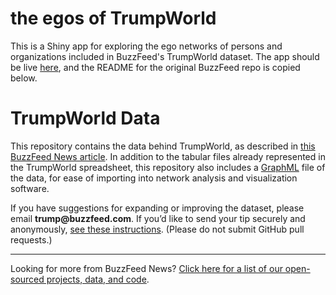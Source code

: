 # the egos of TrumpWorld

This is a Shiny app for exploring the ego networks of persons and organizations included in BuzzFeed's TrumpWorld dataset. The app should be live [here](), and the README for the original BuzzFeed repo is copied below.

# TrumpWorld Data

This repository contains the data behind TrumpWorld, as described in [this BuzzFeed News article](https://www.buzzfeed.com/johntemplon/help-us-map-trumpworld). In addition to the tabular files already represented in the TrumpWorld spreadsheet, this repository also includes a [GraphML](http://graphml.graphdrawing.org/) file of the data, for ease of importing into network analysis and visualization software.

If you have suggestions for expanding or improving the dataset, please email __trump@buzzfeed.com__. If you’d like to send your tip securely and anonymously, [see these instructions](https://tips.buzzfeed.com/). (Please do not submit GitHub pull requests.)

---

Looking for more from BuzzFeed News? [Click here for a list of our open-sourced projects, data, and code](https://github.com/BuzzFeedNews/everything).

